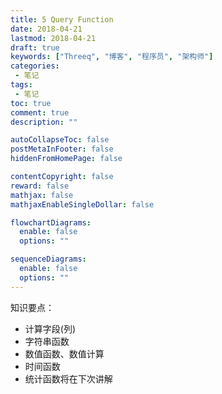 ```yaml
---
title: 5 Query Function
date: 2018-04-21
lastmod: 2018-04-21
draft: true
keywords: ["Threeq", "博客", "程序员", "架构师"]
categories:
 - 笔记
tags:
 - 笔记
toc: true
comment: true
description: ""

autoCollapseToc: false
postMetaInFooter: false
hiddenFromHomePage: false

contentCopyright: false
reward: false
mathjax: false
mathjaxEnableSingleDollar: false

flowchartDiagrams:
  enable: false
  options: ""

sequenceDiagrams: 
  enable: false
  options: ""
---
```


知识要点：

* 计算字段(列)
* 字符串函数
* 数值函数、数值计算
* 时间函数
* 统计函数将在下次讲解

